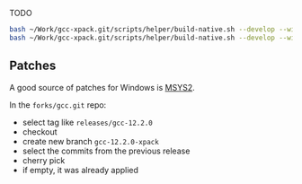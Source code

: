 TODO

```sh
bash ~/Work/gcc-xpack.git/scripts/helper/build-native.sh --develop --without-pdf
bash ~/Work/gcc-xpack.git/scripts/helper/build-native.sh --develop --win

```

## Patches

A good source of patches for Windows is
[MSYS2](https://github.com/msys2/MINGW-packages/tree/master/mingw-w64-gcc).

In the `forks/gcc.git` repo:

- select tag like `releases/gcc-12.2.0`
- checkout
- create new branch `gcc-12.2.0-xpack`
- select the commits from the previous release
- cherry pick
- if empty, it was already applied
